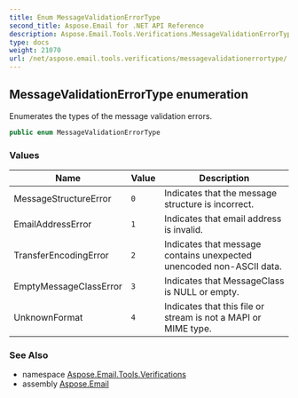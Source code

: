 ```yaml
---
title: Enum MessageValidationErrorType
second_title: Aspose.Email for .NET API Reference
description: Aspose.Email.Tools.Verifications.MessageValidationErrorType enum. Enumerates the types of the message validation errors
type: docs
weight: 21070
url: /net/aspose.email.tools.verifications/messagevalidationerrortype/
---
```

## MessageValidationErrorType enumeration

Enumerates the types of the message validation errors.

```csharp
public enum MessageValidationErrorType
```

### Values

| Name | Value | Description |
| --- | --- | --- |
| MessageStructureError | `0` | Indicates that the message structure is incorrect. |
| EmailAddressError | `1` | Indicates that email address is invalid. |
| TransferEncodingError | `2` | Indicates that message contains unexpected unencoded non-ASCII data. |
| EmptyMessageClassError | `3` | Indicates that MessageClass is NULL or empty. |
| UnknownFormat | `4` | Indicates that this file or stream is not a MAPI or MIME type. |

### See Also

* namespace [Aspose.Email.Tools.Verifications](../../aspose.email.tools.verifications/)
* assembly [Aspose.Email](../../)


